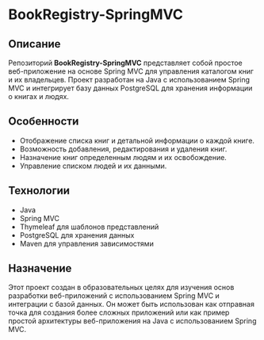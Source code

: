 # BookRegistry-SpringMVC

## Описание
Репозиторий **BookRegistry-SpringMVC** представляет собой простое веб-приложение на основе Spring MVC для управления каталогом книг и их владельцев. Проект разработан на Java с использованием Spring MVC и интегрирует базу данных PostgreSQL для хранения информации о книгах и людях.

## Особенности
- Отображение списка книг и детальной информации о каждой книге.
- Возможность добавления, редактирования и удаления книг.
- Назначение книг определенным людям и их освобождение.
- Управление списком людей и их данными.

## Технологии
- Java
- Spring MVC
- Thymeleaf для шаблонов представлений
- PostgreSQL для хранения данных
- Maven для управления зависимостями

## Назначение
Этот проект создан в образовательных целях для изучения основ разработки веб-приложений с использованием Spring MVC и интеграции с базой данных. Он может быть использован как отправная точка для создания более сложных приложений или как пример простой архитектуры веб-приложения на Java с использованием Spring MVC.
